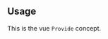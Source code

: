 ## Usage

This is the vue `Provide` concept.

[](./code-usage-base.ts ':include :type=code typescript')